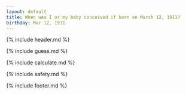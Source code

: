 ```yaml
---
layout: default
title: When was I or my baby conceived if born on March 12, 1911?
birthday: Mar 12, 1911
---
```


{% include header.md %}

{% include guess.md %}

{% include calculate.md %}

{% include safety.md %}

{% include footer.md %}




